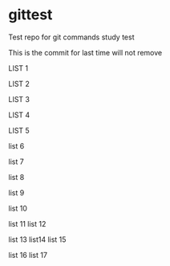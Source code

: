 # gittest
Test repo for git commands study test

This is the commit for last time will not remove


LIST 1

LIST 2

LIST 3

LIST 4

LIST 5

list 6

list 7

list 8

list 9 

list 10

list 11 
list 12

list 13
list14
list 15

list 16
list 17